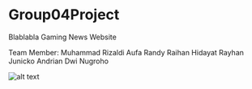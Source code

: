 # Group04Project
Blablabla Gaming News Website



Team Member:
Muhammad Rizaldi
Aufa Randy Raihan Hidayat
Rayhan Junicko
Andrian Dwi Nugroho



![alt text](https://i.kym-cdn.com/photos/images/newsfeed/000/805/621/cd9.gif)
